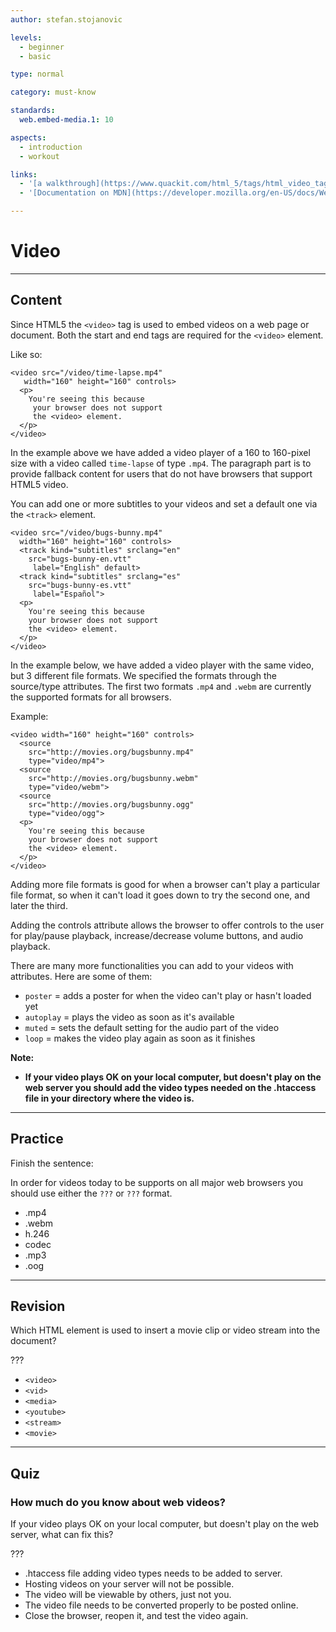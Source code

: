 ```yaml
---
author: stefan.stojanovic

levels:
  - beginner
  - basic

type: normal

category: must-know

standards:
  web.embed-media.1: 10

aspects:
  - introduction
  - workout

links:
  - '[a walkthrough](https://www.quackit.com/html_5/tags/html_video_tag.cfm){website}'
  - '[Documentation on MDN](https://developer.mozilla.org/en-US/docs/Web/HTML/Element/video){documentation}'

---
```

# Video
---
## Content

Since HTML5 the `<video>` tag is used to embed videos on a web page or document.
Both the start and end tags are required for the `<video>` element.

Like so:
```
<video src="/video/time-lapse.mp4"
   width="160" height="160" controls>
  <p>
    You're seeing this because
     your browser does not support
     the <video> element.
  </p>
</video>
```

In the example above we have added a video player of a 160 to 160-pixel size with a video called `time-lapse` of type `.mp4`. The paragraph part is to provide fallback content for users that do not have browsers that support HTML5 video.

You can add one or more subtitles to your videos and set a default one via the `<track>` element.
```
<video src="/video/bugs-bunny.mp4"
  width="160" height="160" controls>
  <track kind="subtitles" srclang="en"
    src="bugs-bunny-en.vtt"
     label="English" default>
  <track kind="subtitles" srclang="es"
    src="bugs-bunny-es.vtt"
     label="Español">
  <p>
    You're seeing this because
    your browser does not support
    the <video> element.
  </p>
</video>

```

In the example below, we have added a video player with the same video, but 3 different file formats. We specified the formats through the source/type attributes. The first two formats `.mp4` and `.webm` are currently the supported formats for all browsers.


Example:
```
<video width="160" height="160" controls>
  <source
    src="http://movies.org/bugsbunny.mp4"
    type="video/mp4">
  <source
    src="http://movies.org/bugsbunny.webm"
    type="video/webm">
  <source
    src="http://movies.org/bugsbunny.ogg"
    type="video/ogg">
  <p>
    You're seeing this because
    your browser does not support
    the <video> element.
  </p>
</video>
```

Adding more file formats is good for when a browser can't play a particular file format, so when it can't load it goes down to try the second one, and later the third.

Adding the controls attribute allows the browser to offer controls to the user for play/pause playback, increase/decrease volume buttons, and audio playback.

There are many more functionalities you can add to your videos with attributes. Here are some of them:
 - `poster` = adds a poster for when the video can't play or hasn't loaded yet
 - `autoplay` = plays the video as soon as it's available
 - `muted` = sets the default setting for the audio part of the video
 - `loop` = makes the video play again as soon as it finishes


**Note:**
  - **If your video plays OK on your local computer, but doesn't play on the web server you should add the video types needed on the .htaccess file in your directory where the video is.**

---
## Practice

Finish the sentence:

In order for videos today to be supports on all major web browsers you should use either the `???` or `???` format.

* .mp4
* .webm
* h.246
* codec
* .mp3
* .oog

---
## Revision

Which HTML element is used to insert a movie clip or video stream into the document?

???

* `<video>`
* `<vid>`
* `<media>`
* `<youtube>`
* `<stream>`
* `<movie>`

---
## Quiz

### How much do you know about web videos?

If your video plays OK on your local computer, but doesn't play on the web server, what can fix this?

???

* .htaccess file adding video types needs to be added to server.
* Hosting videos on your server will not be possible.
* The video will be viewable by others, just not you.
* The video file needs to be converted properly to be posted online.
* Close the browser, reopen it, and test the video again.
